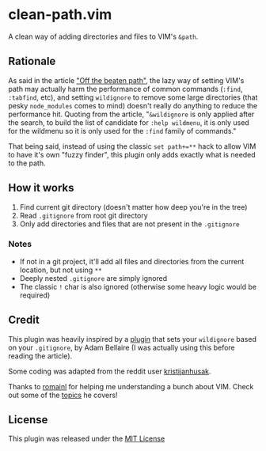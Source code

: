 # clean-path.vim

A clean way of adding directories and files to VIM's `&path`.

## Rationale

As said in the article ["Off the beaten path"](https://gist.github.com/romainl/7e2b425a1706cd85f04a0bd8b3898805), the lazy way of setting VIM's path may actually harm the performance of common commands (`:find`, `:tabfind`, etc), and setting `wildignore` to remove some large directories (that pesky `node_modules` comes to mind) doesn't really do anything to reduce the performance hit. Quoting from the article, "`&wildignore` is only applied after the search, to build the list of candidate for `:help wildmenu`, it is only used for the wildmenu so it is only used for the `:find` family of commands."

That being said, instead of using the classic `set path+=**` hack to allow VIM to have it's own "fuzzy finder", this plugin only adds exactly what is needed to the path.

## How it works

1. Find current git directory (doesn't matter how deep you're in the tree)
2. Read `.gitignore` from root git directory
3. Only add directories and files that are not present in the `.gitignore`

### Notes

-   If not in a git project, it'll add all files and directories from the current location, but not using `**`
-   Deeply nested `.gitignore` are simply ignored
-   The classic `!` char is also ignored (otherwise some heavy logic would be required)

## Credit

This plugin was heavily inspired by a [plugin](http://www.vim.org/scripts/script.php?script_id=2557) that sets your `wildignore` based on your `.gitignore`, by Adam Bellaire (I was actually using this before reading the article).

Some coding was adapted from the reddit user [kristijanhusak](https://www.reddit.com/user/kristijanhusak/).

Thanks to [romainl](https://github.com/romainl) for helping me understanding a bunch about VIM. Check out some of the [topics](https://gist.github.com/romainl/4b9f139d2a8694612b924322de1025ce) he covers!

## License

This plugin was released under the [MIT License](./LICENSE)
